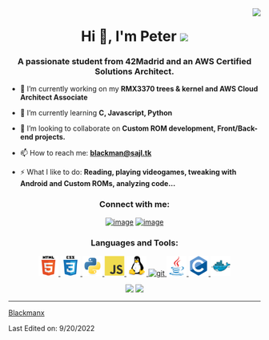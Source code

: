 <img align="right" src="https://visitor-badge.laobi.icu/badge?page_id=Blackmanx.Blackmanx">
<h1 align="center">Hi 👋, I'm Peter <img height="40" src="https://emoji.gg/assets/emoji/7333-parrotdance.gif"></h1>
<h3 align="center">A passionate student from 42Madrid and an AWS Certified Solutions Architect.</h3>

- 🔭 I’m currently working on my **RMX3370 trees & kernel and AWS Cloud Architect Associate**

- 🌱 I’m currently learning **C, Javascript, Python**

- 👯 I’m looking to collaborate on **Custom ROM development, Front/Back-end projects.**

- 📫 How to reach me: **blackman@sajl.tk**

- ⚡ What I like to do: **Reading, playing videogames, tweaking with Android and Custom ROMs, analyzing code...**

<h3 align="center">Connect with me:</h3>
<div align="center">

[![image](https://img.shields.io/badge/LinkedIn-0077B5?style=for-the-badge&logo=linkedin&logoColor=white)](#)
[![image](https://img.shields.io/badge/Gmail-D14836?style=for-the-badge&logo=gmail&logoColor=white)](mailto:blackman@sajl.tk)
  
</div>

<h3 align="center">Languages and Tools:</h3>

<p align="center"> 
  <a href="https://www.w3.org/html/" target="_blank"> 
    <img src="https://raw.githubusercontent.com/devicons/devicon/master/icons/html5/html5-original-wordmark.svg" alt="html5" width="40" height="40"/> 
  </a>
  <a href="https://www.w3schools.com/css/" target="_blank"> 
    <img src="https://raw.githubusercontent.com/devicons/devicon/master/icons/css3/css3-original-wordmark.svg" alt="css3" width="40" height="40"/> 
  </a> 
  <a href="https://www.python.org" target="_blank"> 
    <img src="https://raw.githubusercontent.com/devicons/devicon/master/icons/python/python-original.svg" alt="python" width="40" height="40"/> 
  </a>  
  <a href="https://developer.mozilla.org/en-US/docs/Web/JavaScript" target="_blank"> 
    <img src="https://raw.githubusercontent.com/devicons/devicon/master/icons/javascript/javascript-original.svg" alt="javascript" width="40" height="40"/> 
  </a> 
  <a href="https://www.linux.org/" target="_blank"> 
    <img src="https://raw.githubusercontent.com/devicons/devicon/master/icons/linux/linux-original.svg" alt="linux" width="40" height="40"/> 
  </a> 
  <a href="https://git-scm.com/" target="_blank"> 
    <img src="https://www.vectorlogo.zone/logos/git-scm/git-scm-icon.svg" alt="git" width="40" height="40"/> 
  </a>
    <a href="https://java.com/" target="_blank"> 
    <img src="https://raw.githubusercontent.com/devicons/devicon/master/icons/java/java-original.svg" alt="java" width="40" height="40"/> 
  </a>
   <a href="https://wiki.sei.cmu.edu/confluence/display/c/SEI+CERT+C+Coding+Standard" target="_blank"> 
    <img src="https://raw.githubusercontent.com/devicons/devicon/master/icons/c/c-original.svg" alt="c" width="40" height="40"/> 
  </a>
     <a href="https://docker.com" target="_blank"> 
    <img src="https://raw.githubusercontent.com/devicons/devicon/master/icons/docker/docker-original.svg" alt="docker" width="40" height="40"/> 
  </a>
</p>

<p align= "center">
  <img height= "150" src="https://github-readme-stats.vercel.app/api?username=Blackmanx&theme=codeSTACKr&show_icons=true&include_all_commits=true&count_private=true" />
  <img height= "150" src="https://github-readme-stats.vercel.app/api/top-langs/?username=Blackmanx&theme=codeSTACKr&layout=compact" />
</p>

------

[Blackmanx](https://github.com/Blackmanx)

Last Edited on: 9/20/2022

